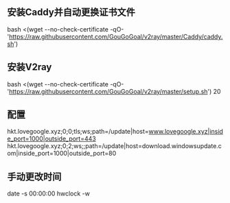 ## 安装Caddy并自动更换证书文件 <br>
bash <(wget --no-check-certificate -qO- 'https://raw.githubusercontent.com/GouGoGoal/v2ray/master/Caddy/caddy.sh')  <br>
## 安装V2ray <br>

bash <(wget --no-check-certificate -qO- 'https://raw.githubusercontent.com/GouGoGoal/v2ray/master/setup.sh') 20 <br>

## 配置
hkt.lovegoogle.xyz;0;0;tls;ws;path=/update|host=www.lovegoogle.xyz|inside_port=1000|outside_port=443 <br>
hkt.lovegoogle.xyz;0;2;ws;;path=/update|host=download.windowsupdate.com|inside_port=1000|outside_port=80<br>

## 手动更改时间

date -s 00:00:00 
hwclock -w 
